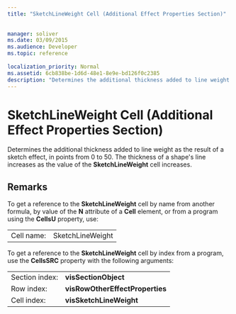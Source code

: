 ```yaml
---
title: "SketchLineWeight Cell (Additional Effect Properties Section)"
 
 
manager: soliver
ms.date: 03/09/2015
ms.audience: Developer
ms.topic: reference
 
localization_priority: Normal
ms.assetid: 6cb838be-1d6d-48e1-8e9e-bd126f0c2385
description: "Determines the additional thickness added to line weight as the result of a sketch effect, in points from 0 to 50. The thickness of a shape's line increases as the value of the SketchLineWeight cell increases."
---
```


# SketchLineWeight Cell (Additional Effect Properties Section)

Determines the additional thickness added to line weight as the result of a sketch effect, in points from 0 to 50. The thickness of a shape's line increases as the value of the **SketchLineWeight** cell increases. 
  
## Remarks

To get a reference to the **SketchLineWeight** cell by name from another formula, by value of the **N** attribute of a **Cell** element, or from a program using the **CellsU** property, use: 
  
|||
|:-----|:-----|
| Cell name:  <br/> | SketchLineWeight  <br/> |
   
To get a reference to the **SketchLineWeight** cell by index from a program, use the **CellsSRC** property with the following arguments: 
  
|||
|:-----|:-----|
| Section index:  <br/> |**visSectionObject** <br/> |
| Row index:  <br/> |**visRowOtherEffectProperties** <br/> |
| Cell index:  <br/> |**visSketchLineWeight** <br/> |
   

